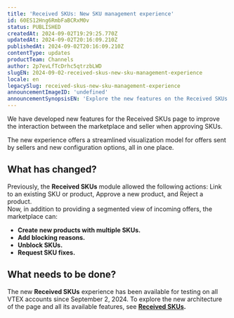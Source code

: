 ```yaml
---
title: 'Received SKUs: New SKU management experience'
id: 60ES12Hng6RmbFaBCRxM0v
status: PUBLISHED
createdAt: 2024-09-02T19:29:25.770Z
updatedAt: 2024-09-02T20:16:09.210Z
publishedAt: 2024-09-02T20:16:09.210Z
contentType: updates
productTeam: Channels
author: 2p7evLfTcDrhc5qtrzbLWD
slugEN: 2024-09-02-received-skus-new-sku-management-experience
locale: en
legacySlug: received-skus-new-sku-management-experience
announcementImageID: 'undefined'
announcementSynopsisEN: 'Explore the new features on the Received SKUs page to streamline the day-to-day operations of your business.'
---
```


We have developed new features for the Received SKUs page to improve the interaction between the marketplace and seller when approving SKUs.  

The new experience offers a streamlined visualization model for offers sent by sellers and new configuration options, all in one place.   

## What has changed?

Previously, the **Received SKUs** module allowed the following actions: Link to an existing SKU or product, Approve a new product, and Reject a product.  
Now, in addition to providing a segmented view of incoming offers, the marketplace can:  

- **Create new products with multiple SKUs.**  
- **Add blocking reasons.**  
- **Unblock SKUs.**  
- **Request SKU fixes.**  

## What needs to be done?

The new **Received SKUs** experience has been available for testing on all VTEX accounts since September 2, 2024. 
To explore the new architecture of the page and all its available features, see **[Received SKUs](/en/tutorial/skus-recebidos-beta--4hxDUmbgOEVFSTU2Eqi8DK).**

